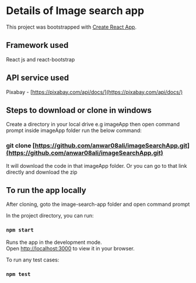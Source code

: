 # Details of Image search app

This project was bootstrapped with [Create React App](https://github.com/facebook/create-react-app).

## Framework used

React js and react-bootstrap

## API service used

Pixabay - [https://pixabay.com/api/docs/](https://pixabay.com/api/docs/)

## Steps to download or clone in windows

Create a directory in your local drive e.g imageApp then open command prompt inside imageApp folder
run the below command:

### git clone [https://github.com/anwar08ali/imageSearchApp.git](https://github.com/anwar08ali/imageSearchApp.git)

It will download the code in that imageApp folder. Or you can go to that link directly and download the zip

## To run the app locally

After cloning, goto the image-search-app folder and open command prompt

In the project directory, you can run:

### `npm start`

Runs the app in the development mode.\
Open [http://localhost:3000](http://localhost:3000) to view it in your browser.

To run any test cases:

### `npm test`
